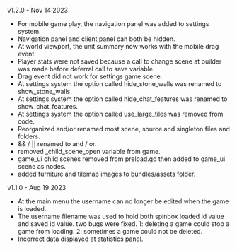 v1.2.0 - Nov 14 2023

* For mobile game play, the navigation panel was added to settings system.
* Navigation panel and client panel can both be hidden.
* At world viewport, the unit summary now works with the mobile drag event.
* Player stats were not saved because a call to change scene at builder was made before deferral call to save variable.
* Drag event did not work for settings game scene.
* At settings system the option called hide_stone_walls was renamed to show_stone_walls.
* At settings system the option called hide_chat_features was renamed to show_chat_features.
* At settings system the option called use_large_tiles was removed from code.
* Reorganized and/or renamed most scene, source and singleton files and folders.
* && / || renamed to and / or.
* removed _child_scene_open variable from game.
* game_ui child scenes removed from preload.gd then added to game_ui scene as nodes.
* added furniture and tilemap images to bundles/assets folder.

v1.1.0 - Aug 19 2023

* At the main menu the username can no longer be edited when the game is loaded.
* The username filename was used to hold both spinbox loaded id value and saved id value. two bugs were fixed. 1: deleting a game could stop a game from loading. 2: sometimes a game could not be deleted.
* Incorrect data displayed at statistics panel.
